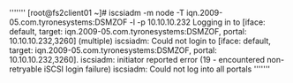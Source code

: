 '''''''
[root@fs2client01 ~]# iscsiadm -m node -T iqn.2009-05.com.tyronesystems:DSMZOF -l -p 10.10.10.232
Logging in to [iface: default, target: iqn.2009-05.com.tyronesystems:DSMZOF, portal: 10.10.10.232,3260] (multiple)
iscsiadm: Could not login to [iface: default, target: iqn.2009-05.com.tyronesystems:DSMZOF, portal: 10.10.10.232,3260].
iscsiadm: initiator reported error (19 - encountered non-retryable iSCSI login failure)
iscsiadm: Could not log into all portals
'''''''